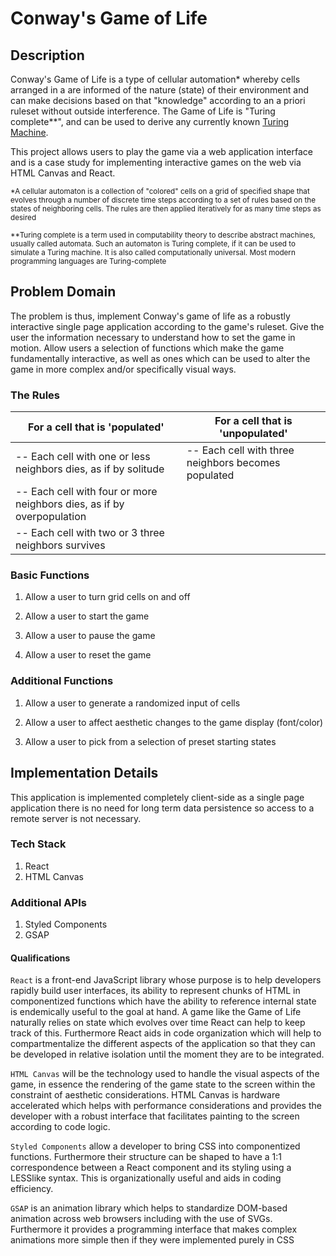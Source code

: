 # Conway's Game of Life

## Description 

Conway's Game of Life is a type of cellular automation* whereby cells arranged in a are informed of the nature (state) of their environment and can make decisions based on that "knowledge" according to an a priori ruleset without outside interference. The Game of Life is "Turing complete**", and can be used to derive any currently known [Turing Machine](https://simple.wikipedia.org/wiki/Turing_machine).

This project allows users to play the game via a web application interface and is a case study for implementing interactive games on the web via HTML Canvas and React.

<sub>*A cellular automaton is a collection of "colored" cells on a grid of specified shape that evolves through a number of discrete time steps according to a set of rules based on the states of neighboring cells. The rules are then applied iteratively for as many time steps as desired</sub>

<sub>**Turing complete is a term used in computability theory to describe abstract machines, usually called automata. Such an automaton is Turing complete, if it can be used to simulate a Turing machine. It is also called computationally universal. Most modern programming languages are Turing-complete</sub>


## Problem Domain 

The problem is thus, implement Conway's game of life as a robustly interactive single page application according to the game's ruleset. Give the user the information necessary to understand how to set the game in motion. Allow users a selection of functions which make the game fundamentally interactive, as well as ones which can be used to alter the game in more complex and/or specifically visual ways.

### The Rules
 
| For a cell that is 'populated' | For a cell that is 'unpopulated' |
| ----------------------------------  | ------------------------------------- |
|-- Each cell with one or less neighbors dies, as if by solitude|-- Each cell with three neighbors becomes populated|
|-- Each cell with four or more neighbors dies, as if by overpopulation|
|-- Each cell with two or 3 three neighbors survives|

### Basic Functions 

1. Allow a user to turn grid cells on and off

2. Allow a user to start the game

3. Allow a user to pause the game

4. Allow a user to reset the game 

### Additional Functions

1. Allow a user to generate a randomized input of cells

2. Allow a user to affect aesthetic changes to the game display (font/color)

3. Allow a user to  pick from a selection of preset starting states 

## Implementation Details 

This application is implemented completely client-side as a single page application there is no need for long term data persistence so access to a remote server is not necessary.   

### Tech Stack
1. React
2. HTML Canvas 

### Additional APIs
1. Styled Components
3. GSAP

#### Qualifications 

`React` is a front-end JavaScript library whose purpose is to help developers rapidly build user interfaces, its ability to represent chunks of HTML in componentized functions which have the ability to reference internal state is endemically useful to the goal at hand. A game like the Game of Life naturally relies on state which evolves over time React can help to keep track of this. Furthermore React aids in code organization which will help to compartmentalize the different aspects of the application so that they can be developed in relative isolation until the moment they are to be integrated. 

`HTML Canvas` will be the technology used to handle the visual aspects of the game, in essence the rendering of the game state to the screen within the constraint of aesthetic considerations. HTML Canvas is hardware accelerated which helps with performance considerations and provides the developer with a robust interface that facilitates painting to the screen according to code logic.

`Styled Components` allow a developer to bring CSS into componentized functions. Furthermore their structure can be shaped to have a 1:1 correspondence between a React component and its styling using a LESSlike syntax. This is organizationally useful and aids in coding efficiency.

`GSAP` is an animation library which helps to standardize DOM-based animation across web browsers including with the use of SVGs. Furthermore it provides a programming interface that makes complex animations more simple then if they were implemented purely in CSS 

